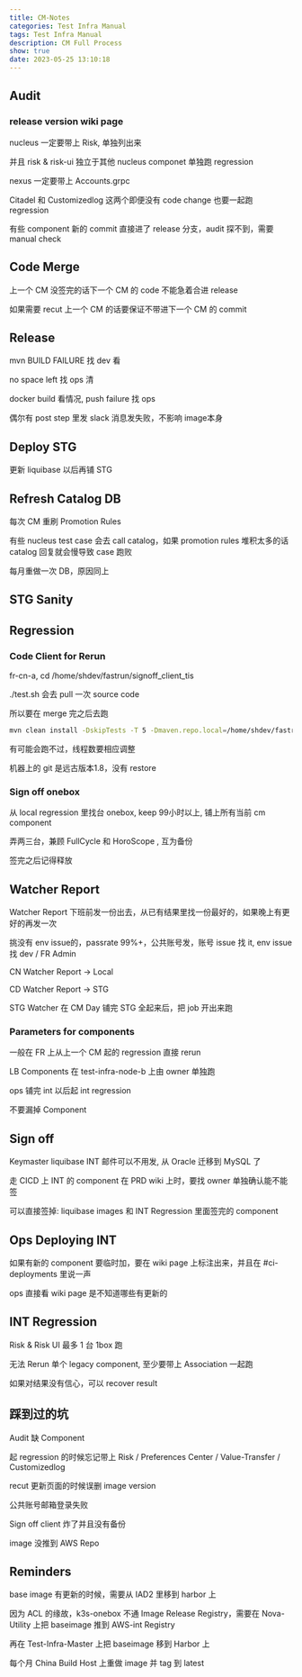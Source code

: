 ```yaml
---
title: CM-Notes
categories: Test Infra Manual
tags: Test Infra Manual
description: CM Full Process
show: true
date: 2023-05-25 13:10:18
---
```

## Audit

### release version wiki page

nucleus 一定要带上 Risk, 单独列出来

并且 risk & risk-ui 独立于其他 nucleus componet 单独跑 regression

nexus 一定要带上 Accounts.grpc

Citadel 和 Customizedlog 这两个即便没有 code change 也要一起跑 regression

有些 component 新的 commit 直接进了 release 分支，audit 探不到，需要 manual check

## Code Merge

上一个 CM 没签完的话下一个 CM 的 code 不能急着合进 release

如果需要 recut 上一个 CM 的话要保证不带进下一个 CM 的 commit

## Release

mvn BUILD FAILURE 找 dev 看

no space left 找 ops 清

docker build 看情况, push failure 找 ops

偶尔有 post step 里发 slack 消息发失败，不影响 image本身

## Deploy STG

更新 liquibase 以后再铺 STG

## Refresh Catalog DB

每次 CM 重刷 Promotion Rules

有些 nucleus test case 会去 call catalog，如果 promotion rules 堆积太多的话 catalog 回复就会慢导致 case 跑败

每月重做一次 DB，原因同上

## STG Sanity

## Regression

### Code Client for Rerun

fr-cn-a, cd /home/shdev/fastrun/signoff_client_tis

./test.sh 会去 pull 一次 source code

所以要在 merge 完之后去跑

```bash
mvn clean install -DskipTests -T 5 -Dmaven.repo.local=/home/shdev/fastrun/signoff_client_tis/repository/
```

有可能会跑不过，线程数要相应调整

机器上的 git 是远古版本1.8，没有 restore

### Sign off onebox

从 local regression 里找台 onebox, keep 99小时以上, 铺上所有当前 cm component

弄两三台，兼顾 FullCycle 和 HoroScope , 互为备份

签完之后记得释放

## Watcher Report

Watcher Report 下班前发一份出去，从已有结果里找一份最好的，如果晚上有更好的再发一次

挑没有 env issue的，passrate 99%+，公共账号发，账号 issue 找 it, env issue 找 dev / FR Admin

CN Watcher Report -> Local

CD Watcher Report -> STG

STG Watcher 在 CM Day 铺完 STG 全起来后，把 job 开出来跑

### Parameters for components

一般在 FR 上从上一个 CM 起的 regression 直接 rerun

LB Components 在 test-infra-node-b 上由 owner 单独跑

ops 铺完 int 以后起 int regression

不要漏掉 Component

## Sign off

Keymaster liquibase INT 邮件可以不用发, 从 Oracle 迁移到 MySQL 了

走 CICD 上 INT 的 component 在 PRD wiki 上时，要找 owner 单独确认能不能签

可以直接签掉: liquibase images 和 INT Regression 里面签完的 component

## Ops Deploying INT

如果有新的 component 要临时加，要在 wiki page 上标注出来，并且在 #ci-deployments 里说一声

ops 直接看 wiki page 是不知道哪些有更新的

## INT Regression

Risk & Risk UI 最多 1 台 1box 跑

无法 Rerun 单个 legacy component, 至少要带上 Association 一起跑

如果对结果没有信心，可以 recover result

## 踩到过的坑

Audit 缺 Component

起 regression 的时候忘记带上 Risk / Preferences Center / Value-Transfer / Customizedlog

recut 更新页面的时候误删 image version

公共账号邮箱登录失败

Sign off client 炸了并且没有备份

image 没推到 AWS Repo

## Reminders

base image 有更新的时候，需要从 IAD2 里移到 harbor 上

因为 ACL 的缘故，k3s-onebox 不通 Image Release Registry，需要在 Nova-Utility 上把 baseimage 推到 AWS-int Registry

再在 Test-Infra-Master 上把 baseimage 移到 Harbor 上

每个月 China Build Host 上重做 image 并 tag 到 latest
